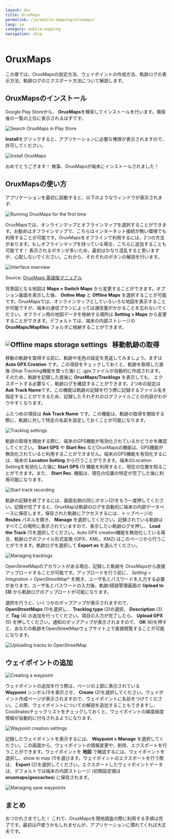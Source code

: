 ```yaml
---
layout: doc
title: OruxMaps
permalink: /ja/mobile-mapping/oruxmaps/
lang: ja
category: mobile-mapping
navigation: skip
---
```



OruxMaps
===============

この章では、OruxMapsの設定方法、ウェイポイントの作成方法、軌跡ログの表示方法、軌跡ログのエクスポート方法について解説します。

OruxMapsのインストール
------------------

Google Play Storeから、 **OruxMaps**を検索してインストールを行います。検索後の一覧の上位に表示されるはずです。

![Search OruxMaps in Play Store][]

**Install**をクリックすると、アプリケーションに必要な権限が表示されますので、許可してください。

![Install OruxMaps][]

おめでとうござます！ 無事、OruxMapsが端末にインストールされました！

OruxMapsの使い方
--------------------

アプリケーションを最初に起動すると、以下のようなウィンドウが表示されます: 

![Running OruxMaps for the first time][]

OruxMapsでは、オンラインマップとオフラインマップを選択することができます。お勧めはオフラインマップで、こちらはインターネット接続が無い環境でも利用することが可能です。OruxMapsをオフラインで利用するには、2つの方法があります。もしオフラインマップを持っている場合、こちらに追加することも可能です！ 表示されるボタンが多いため、最初はかなり混乱すると思いますが、心配しないでください。これから、それぞれのボタンの解説を行います。

![Interface overview][]

Source: [OruxMaps 英語版マニュアル](http://www.google.com/url?q=http%3A%2F%2Fwww.oruxmaps.com%2Foruxmapsmanual_en.pdf&sa=D&sntz=1&usg=AFQjCNFY7Tk-Gzz9NFKy9WOsnfnn8x3Kwg)

背景図となる地図は **Maps \> Switch Maps** から変更することができます。オプション画面を表示した後、 **Online Map** と **Offline Maps** を選択することが可能です。OruxMapsでは、オンラインマップとしていろいろな地図を表示することが可能ですが、端末の通信プランによっては通信量がかかることを忘れないでください。オフライン用の地図データを格納する場所は **Setting \> Maps** から変更することができます。デフォルトでは、端末の内部ストレージの **OruxMaps/Mapfiles** フォルダに格納することができます。

![Offline maps storage settings][]
 
移動軌跡の取得
-------------------

移動の軌跡を取得する前に、軌跡や毛色の設定を見返してみましょう。まずは **Auto GPX Creation** です。この項目をチェックしておくと、軌跡を取得した直後 (Stop Tracking機能を使った後) に .gpxファイルが自動的に作成されます。そのため、軌跡を記録した直後に **OruxMaps/Tracklogs** を表示しても、
エクスポートする必要なく、軌跡ログを確認することができます。2つめの設定は **Ask Track Name**です。この機能は軌跡の記録を行う際に記録するファイル名を指定することができるため、記録したそれぞれのログファイルごとの内容がわかりやすくなります。


ふたつめの項目は **Ask Track Name** です。この機能は、軌跡の取得を開始する際に、軌跡に対して特定の名前を設定しておくことが可能になります。


![Tracklog settings][]

軌跡の取得を開始する際に、端末のGPS機能が有効化されているかどうかを確認してください。 **Start GPS** や
**Start Rec** などOruxMapsの機能は、GPS機能が無効化されていると利用することができません。端末のGPS機能を有効化するには、端末の **Location Setting** から行うことができます。端末のLocation Settingを有効化した後に **Start GPS** (1) 機能を利用すると、現在の位置を知ることができます。また、 **Start Rec.** 機能は、現在の位置の特定が完了した後に利用可能になります。


![Start track recording][]

軌跡の記録を終了するには、画面右側の同じボタン(2)をもう一度押してください。記録が完了すると、OruxMapは軌跡のログを自動的に端末の内部データベースに保存します。保存された軌跡にアクセスするには、トップページの **Routes** パネルを開き、 **Manage** を選択してください。記録されている軌跡はすべてこの場所に表示されていますので、表示したい軌跡ログを押し、 **Load the Track** (1)を選択してください。Auto GPX creation機能を無効化している場合、軌跡ログのファイル形式変換 (GPX、KML、KMZ) はこのページから行うことができます。軌跡ログを選択して **Export as** を選んでください。

![Managing tracklogs][]

OpenStreetMapのアカウントがある場合、記録した軌跡を OruxMapsから直接アップロードすることが可能です。アップロードを行う前に、 *Setting \> Integration \>
OpenStreetMap** を開き、ユーザ名とパスワードを入力する必要があります。ユーザ名とパスワードの入力後、軌跡/経路管理画面の **Upload to (3)** から軌跡ログのアップロードが可能になります。

選択を行うと、いくつかのポップアップが表示されますので、 **OpenStreetMaps** (1)を選択し、 **Tracklog type** (2)の選択、 **Description** (3) と **Tag** (4) の追加を行ってください。項目の入力が完了したら、 **Upload GPX** (5) を押してください。通知のポップアップが表示されますので、 **OK** (6)を押すと、あなたの軌跡をOpenStreetMapウェブサイト上で直接閲覧することが可能になります。

![Uploading tracks to OpenStreetMap][]

​ウェイポイントの追加
---------------------

![Creating a waypoint][]

ウェイポイントの追加を行う際は、ページの上部に表示されている **Waypoint** シンボル(1)を表示させ、 **Create** (2)を選択してください。ウェイポイント作成ページが表示されますので、ウェイポイントに名前をつけてください。この際、ウェイポイントについての解説を追加することもできますし、Coodinatesチェックリストをチェックしておくと、ウェイポイントの緯度経度情報が自動的に付与されるようになります。

![Waypoint creation settings][]

記録したウェイポイントを表示するには、 **Waypoint \> Manage** を選択してください。この画面から、ウェイポイントの情報変更や、削除、エクスポートを行うことができます。ウェイポイントを **地図** で確認するには、ウェイポイントを選択し、show in map (1)を選びます。ウェイポイントのエクスポートを行う際は、 **Export** (2)を選択してください。エクスポートしたウェイポイントデータは、デフォルトでは端末の内部ストレージ (初期設定値は **oruxmaps/geocaches**) に保存されます。

![Managing save waypoints][]

まとめ
-----------

おつかれさまでした！ これで、OruxMapsを現地調査の際に利用する手順は完了です。最初は戸惑うかもしれませんが、アプリケーションに慣れてくれば大丈夫です。


[Search OruxMaps in Play Store]: /images/mobile-mapping/oruxmaps_image00.png
[Install OruxMaps]: /images/mobile-mapping/oruxmaps_image03.png
[Running OruxMaps for the first time]: /images/mobile-mapping/oruxmaps_image01.png
[Interface overview]: /images/mobile-mapping/oruxmaps_image09.png
[Offline maps storage settings]: /images/mobile-mapping/oruxmaps_image06.png
[Tracklog settings]: /images/mobile-mapping/oruxmaps_image11.png
[Start track recording]: /images/mobile-mapping/oruxmaps_image02.png
[Managing tracklogs]: /images/mobile-mapping/oruxmaps_image10.png
[Uploading tracks to OpenStreetMap]: /images/mobile-mapping/oruxmaps_image05.png
[Creating a waypoint]: /images/mobile-mapping/oruxmaps_image07.png
[Waypoint creation settings]: /images/mobile-mapping/oruxmaps_image08.png
[Managing save waypoints]: /images/mobile-mapping/oruxmaps_image04.png
